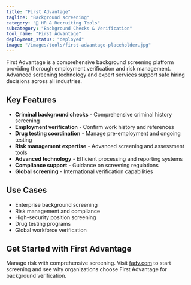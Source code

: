 ```yaml
---
title: "First Advantage"
tagline: "Background screening"
category: "👥 HR & Recruiting Tools"
subcategory: "Background Checks & Verification"
tool_name: "First Advantage"
deployment_status: "deployed"
image: "/images/tools/first-advantage-placeholder.jpg"
---
```

First Advantage is a comprehensive background screening platform providing thorough employment verification and risk management. Advanced screening technology and expert services support safe hiring decisions across all industries.

## Key Features

- **Criminal background checks** - Comprehensive criminal history screening
- **Employment verification** - Confirm work history and references
- **Drug testing coordination** - Manage pre-employment and ongoing testing
- **Risk management expertise** - Advanced screening and assessment tools
- **Advanced technology** - Efficient processing and reporting systems
- **Compliance support** - Guidance on screening regulations
- **Global screening** - International verification capabilities

## Use Cases

- Enterprise background screening
- Risk management and compliance
- High-security position screening
- Drug testing programs
- Global workforce verification

## Get Started with First Advantage

Manage risk with comprehensive screening. Visit [fadv.com](https://fadv.com) to start screening and see why organizations choose First Advantage for background verification.
